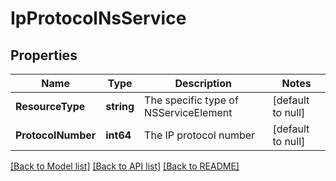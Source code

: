 # IpProtocolNsService

## Properties
Name | Type | Description | Notes
------------ | ------------- | ------------- | -------------
**ResourceType** | **string** | The specific type of NSServiceElement | [default to null]
**ProtocolNumber** | **int64** | The IP protocol number | [default to null]

[[Back to Model list]](../README.md#documentation-for-models) [[Back to API list]](../README.md#documentation-for-api-endpoints) [[Back to README]](../README.md)

